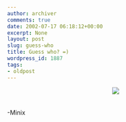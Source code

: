 ```yaml
---
author: archiver
comments: true
date: 2002-07-17 06:18:12+00:00
excerpt: None
layout: post
slug: guess-who
title: Guess who? =)
wordpress_id: 1887
tags:
- oldpost
---
```


<center><img src="http://www.oliverweb.com/newsimages/guesswho.jpg"></center><br /><br />-Minix